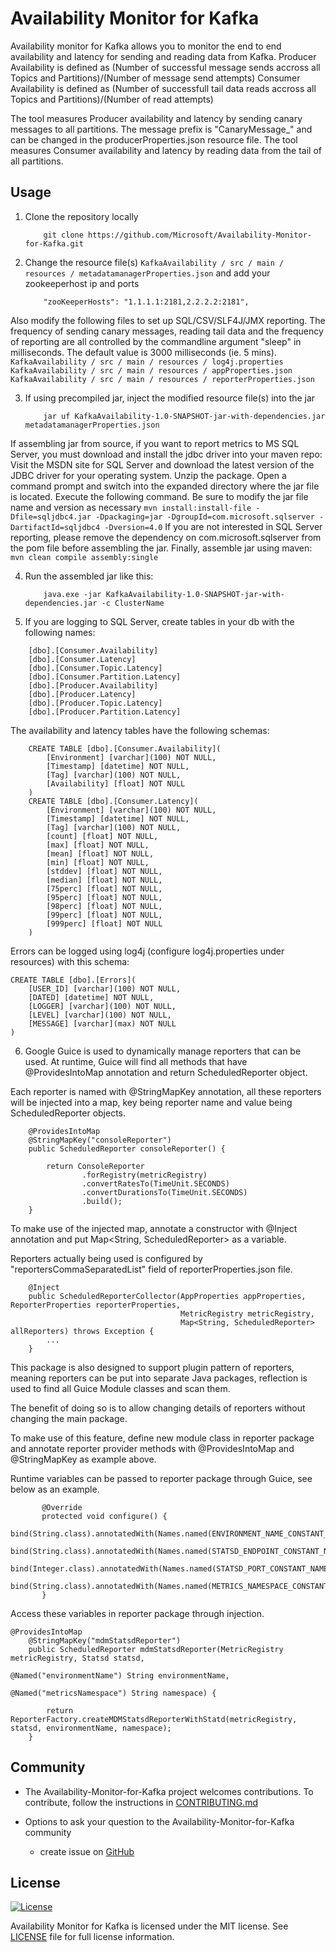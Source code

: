 <h1>Availability Monitor for Kafka</h1>

Availability monitor for Kafka allows you to monitor the end to end availability and latency for sending and reading data from Kafka.
Producer Availability is defined as (Number of successful message sends accross all Topics and Partitions)/(Number of message send attempts)
Consumer Availability is defined as (Number of successfull tail data reads accross all Topics and Partitions)/(Number of read attempts)

The tool measures Producer availability and latency by sending canary messages to all partitions. The message prefix is "CanaryMessage_" and can be changed in the producerProperties.json resource file.
The tool measures Consumer availability and latency by reading data from the tail of all partitions.


## Usage
1. Clone the repository locally
	```
		git clone https://github.com/Microsoft/Availability-Monitor-for-Kafka.git
	```

2. Change the resource file(s) `KafkaAvailability / src / main / resources / metadatamanagerProperties.json` and add your zookeeperhost ip and ports
	```
		"zooKeeperHosts": "1.1.1.1:2181,2.2.2.2:2181",
	```
Also modify the following files to set up SQL/CSV/SLF4J/JMX reporting. The frequency of sending canary messages, reading tail data and the frequency of reporting are all controlled by the commandline argument "sleep" in milliseconds. The default value is 3000 milliseconds (ie. 5 mins).
	```
		KafkaAvailability / src / main / resources / log4j.properties
		KafkaAvailability / src / main / resources / appProperties.json
		KafkaAvailability / src / main / resources / reporterProperties.json
	```

3. If using precompiled jar, inject the modified resource file(s) into the jar
	```
		jar uf KafkaAvailability-1.0-SNAPSHOT-jar-with-dependencies.jar metadatamanagerProperties.json
	```
If assembling jar from source, if you want to report metrics to MS SQL Server, you must download and install the jdbc driver into your maven repo:
Visit the MSDN site for SQL Server and download the latest version of the JDBC driver for your operating system. Unzip the package. Open a command prompt and switch into the expanded directory where the jar file is located. Execute the following command. Be sure to modify the jar file name and version as necessary
	```
		mvn install:install-file -Dfile=sqljdbc4.jar -Dpackaging=jar -DgroupId=com.microsoft.sqlserver -DartifactId=sqljdbc4 -Dversion=4.0
	```
If you are not interested in SQL Server reporting, please remove the dependency on com.microsoft.sqlserver from the pom file before assembling the jar.
Finally, assemble jar using maven:
	```
		mvn clean compile assembly:single
	```

4. Run the assembled jar like this:
	```
		java.exe -jar KafkaAvailability-1.0-SNAPSHOT-jar-with-dependencies.jar -c ClusterName
	```
5. If you are logging to SQL Server, create tables in your db with the following names:
```
	[dbo].[Consumer.Availability]
	[dbo].[Consumer.Latency]
	[dbo].[Consumer.Topic.Latency]
	[dbo].[Consumer.Partition.Latency]
	[dbo].[Producer.Availability]
	[dbo].[Producer.Latency]
	[dbo].[Producer.Topic.Latency]
	[dbo].[Producer.Partition.Latency]
```
The availability and latency tables have the following schemas:
```
	CREATE TABLE [dbo].[Consumer.Availability](
	    [Environment] [varchar](100) NOT NULL,
		[Timestamp] [datetime] NOT NULL,
		[Tag] [varchar](100) NOT NULL,
		[Availability] [float] NOT NULL
	)
	CREATE TABLE [dbo].[Consumer.Latency](
		[Environment] [varchar](100) NOT NULL,
		[Timestamp] [datetime] NOT NULL,
		[Tag] [varchar](100) NOT NULL,
		[count] [float] NOT NULL,
		[max] [float] NOT NULL,
		[mean] [float] NOT NULL,
		[min] [float] NOT NULL,
		[stddev] [float] NOT NULL,
		[median] [float] NOT NULL,
		[75perc] [float] NOT NULL,
		[95perc] [float] NOT NULL,
		[98perc] [float] NOT NULL,
		[99perc] [float] NOT NULL,
		[999perc] [float] NOT NULL
	)
```
Errors can be logged using log4j (configure log4j.properties under resources) with this schema:
```
CREATE TABLE [dbo].[Errors](
	[USER_ID] [varchar](100) NOT NULL,
	[DATED] [datetime] NOT NULL,
	[LOGGER] [varchar](100) NOT NULL,
	[LEVEL] [varchar](100) NOT NULL,
	[MESSAGE] [varchar](max) NOT NULL
)
```
6. Google Guice is used to dynamically manage reporters that can be used. At runtime, Guice will find all methods that have @ProvidesIntoMap annotation and return ScheduledReporter object.

Each reporter is named with @StringMapKey annotation, all these reporters will be injected into a map, key being reporter name and value being ScheduledReporter objects.

```
    @ProvidesIntoMap
    @StringMapKey("consoleReporter")
    public ScheduledReporter consoleReporter() {

        return ConsoleReporter
                .forRegistry(metricRegistry)
                .convertRatesTo(TimeUnit.SECONDS)
                .convertDurationsTo(TimeUnit.SECONDS)
                .build();
    }
```

To make use of the injected map, annotate a constructor with @Inject annotation and put Map<String, ScheduledReporter> as a variable. 

Reporters actually being used is configured by "reportersCommaSeparatedList" field of reporterProperties.json file.
```
    @Inject
    public ScheduledReporterCollector(AppProperties appProperties, ReporterProperties reporterProperties,
                                      MetricRegistry metricRegistry,
                                      Map<String, ScheduledReporter> allReporters) throws Exception {
        ...
    }
```

This package is also designed to support plugin pattern of reporters, meaning reporters can be put into separate Java packages, reflection is used to find all Guice Module classes and scan them.

The benefit of doing so is to allow changing details of reporters without changing the main package.

To make use of this feature, define new module class in reporter package and annotate reporter provider methods with @ProvidesIntoMap and @StringMapKey as example above.

Runtime variables can be passed to reporter package through Guice, see below as an example.

```
       @Override
       protected void configure() {
           bind(String.class).annotatedWith(Names.named(ENVIRONMENT_NAME_CONSTANT_NAME)).toInstance(appProperties.environmentName);
           bind(String.class).annotatedWith(Names.named(STATSD_ENDPOINT_CONSTANT_NAME)).toInstance(reporterProperties.statsdEndpoint);
           bind(Integer.class).annotatedWith(Names.named(STATSD_PORT_CONSTANT_NAME)).toInstance(reporterProperties.statsdPort);
           bind(String.class).annotatedWith(Names.named(METRICS_NAMESPACE_CONSTANT_NAME)).toInstance(reporterProperties.metricsNamespace);
       }
```

Access these variables in reporter package through injection.

```
@ProvidesIntoMap
    @StringMapKey("mdmStatsdReporter")
    public ScheduledReporter mdmStatsdReporter(MetricRegistry metricRegistry, Statsd statsd,
                                               @Named("environmentName") String environmentName,
                                               @Named("metricsNamespace") String namespace) {

        return ReporterFactory.createMDMStatsdReporterWithStatd(metricRegistry, statsd, environmentName, namespace);
    }
```

## Community
* The Availability-Monitor-for-Kafka project welcomes contributions. To contribute, follow the instructions in [CONTRIBUTING.md](CONTRIBUTING.md)

* Options to ask your question to the Availability-Monitor-for-Kafka community
  * create issue on [GitHub](https://github.com/Microsoft/Availability-Monitor-for-Kafka)

## License

[![License](https://img.shields.io/badge/license-MIT-blue.svg?style=plastic)](https://github.com/Microsoft/Availability-Monitor-for-Kafka/blob/master/LICENCE.txt)

Availability Monitor for Kafka is licensed under the MIT license. See [LICENSE](https://github.com/Microsoft/Availability-Monitor-for-Kafka/blob/master/LICENCE.txt) file for full license information.
